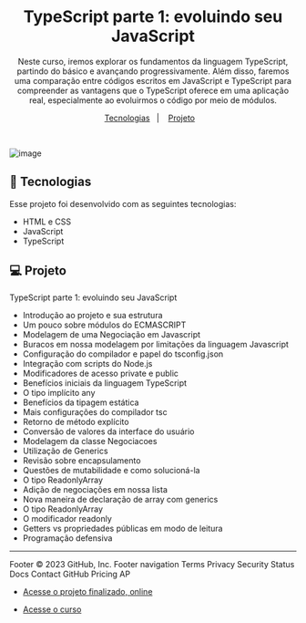 <h1 align="center"> TypeScript parte 1: evoluindo seu JavaScript </h1>

<p align="center">
Neste curso, iremos explorar os fundamentos da linguagem TypeScript, partindo do básico e avançando progressivamente. Além disso, faremos uma comparação entre códigos escritos em JavaScript e TypeScript para compreender as vantagens que o TypeScript oferece em uma aplicação real, especialmente ao evoluirmos o código por meio de módulos.
</p>

<p align="center">
  <a href="#-tecnologias">Tecnologias</a>&nbsp;&nbsp;&nbsp;|&nbsp;&nbsp;&nbsp;
  <a href="#-projeto">Projeto</a>&nbsp;&nbsp;&nbsp;
</p>

<br>

 ![image](https://user-images.githubusercontent.com/83989537/234434237-dd30ff04-1e65-4396-9cd3-3df54e003655.png)

## 🚀 Tecnologias

Esse projeto foi desenvolvido com as seguintes tecnologias:

- HTML e CSS
- JavaScript
- TypeScript

## 💻 Projeto

TypeScript parte 1: evoluindo seu JavaScript
- Introdução ao projeto e sua estrutura
- Um pouco sobre módulos do ECMASCRIPT
- Modelagem de uma Negociação em Javascript
- Buracos em nossa modelagem por limitações da linguagem Javascript
- Configuração do compilador e papel do tsconfig.json
- Integração com scripts do Node.js
- Modificadores de acesso private e public
- Benefícios iniciais da linguagem TypeScript
- O tipo implícito any
- Benefícios da tipagem estática
- Mais configurações do compilador tsc
- Retorno de método explícito
- Conversão de valores da interface do usuário
- Modelagem da classe Negociacoes
- Utilização de Generics
- Revisão sobre encapsulamento
- Questões de mutabilidade e como solucioná-la
- O tipo ReadonlyArray
- Adição de negociações em nossa lista
- Nova maneira de declaração de array com generics
- O tipo ReadonlyArray
- O modificador readonly
- Getters vs propriedades públicas em modo de leitura
- Programação defensiva

---

Footer
© 2023 GitHub, Inc.
Footer navigation
Terms
Privacy
Security
Status
Docs
Contact GitHub
Pricing
AP
- [Acesse o projeto finalizado, online](https://nicolasxs.github.io/CursoTypeScriptAlura/dist/index.html)

- [Acesse o curso](https://cursos.alura.com.br/course/typescript-evoluindo-javascript)
